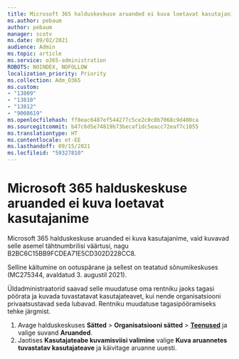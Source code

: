 ```yaml
---
title: Microsoft 365 halduskeskuse aruanded ei kuva loetavat kasutajanime
ms.author: pebaum
author: pebaum
manager: scotv
ms.date: 09/02/2021
audience: Admin
ms.topic: article
ms.service: o365-administration
ROBOTS: NOINDEX, NOFOLLOW
localization_priority: Priority
ms.collection: Adm_O365
ms.custom:
- "13809"
- "13810"
- "13812"
- "9008619"
ms.openlocfilehash: ff8eac6487ef544277c5ce2c0c0b7068c9d400ca
ms.sourcegitcommit: b47c6d5e74819b73becaf1dc5eacc72eaf7c1055
ms.translationtype: HT
ms.contentlocale: et-EE
ms.lasthandoff: 09/15/2021
ms.locfileid: "59327810"
---
```

# <a name="reports-in-microsoft-365-admin-center-do-not-show-readable-username"></a>Microsoft 365 halduskeskuse aruanded ei kuva loetavat kasutajanime

Microsoft 365 halduskeskuse aruanded ei kuva kasutajanime, vaid kuvavad selle asemel tähtnumbrilisi väärtusi, nagu B2BC6C15BB9FCDEA71E5CD302D228CC8.

Selline käitumine on ootuspärane ja sellest on teatatud sõnumikeskuses (MC275344, avaldatud 3. augustil 2021). 

Üldadministraatorid saavad selle muudatuse oma rentniku jaoks tagasi pöörata ja kuvada tuvastatavat kasutajateavet, kui nende organisatsiooni privaatsustavad seda lubavad. Rentniku muudatuse tagasipööramiseks tehke järgmist.

1. Avage halduskeskuses **Sätted** > **Organisatsiooni sätted** > [**Teenused**](https://admin.microsoft.com/Adminportal/Home#/Settings/Services ) ja valige suvand **Aruanded**. 
1. Jaotises **Kasutajateabe kuvamisviisi valimine** valige **Kuva aruannetes tuvastatav kasutajateave** ja käivitage aruanne uuesti.